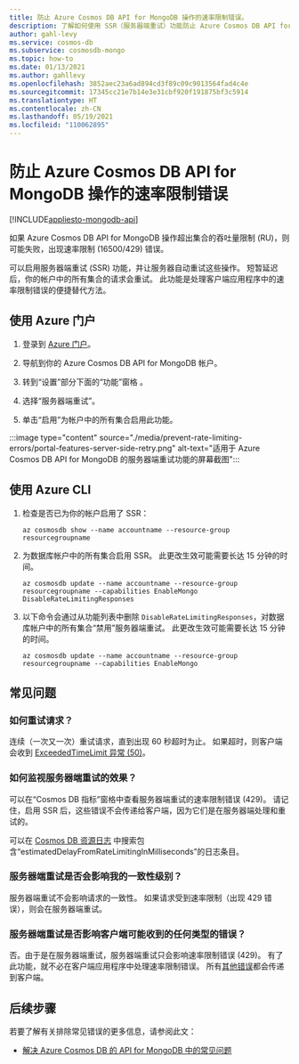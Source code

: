 ```yaml
---
title: 防止 Azure Cosmos DB API for MongoDB 操作的速率限制错误。
description: 了解如何使用 SSR（服务器端重试）功能防止 Azure Cosmos DB API for MongoDB 操作遇到速率限制错误。
author: gahl-levy
ms.service: cosmos-db
ms.subservice: cosmosdb-mongo
ms.topic: how-to
ms.date: 01/13/2021
ms.author: gahllevy
ms.openlocfilehash: 3852aec23a6ad894cd3f89c09c9013564fad4c4e
ms.sourcegitcommit: 17345cc21e7b14e3e31cbf920f191875bf3c5914
ms.translationtype: HT
ms.contentlocale: zh-CN
ms.lasthandoff: 05/19/2021
ms.locfileid: "110062895"
---
```

# <a name="prevent-rate-limiting-errors-for-azure-cosmos-db-api-for-mongodb-operations"></a>防止 Azure Cosmos DB API for MongoDB 操作的速率限制错误
[!INCLUDE[appliesto-mongodb-api](includes/appliesto-mongodb-api.md)]

如果 Azure Cosmos DB API for MongoDB 操作超出集合的吞吐量限制 (RU)，则可能失败，出现速率限制 (16500/429) 错误。 

可以启用服务器端重试 (SSR) 功能，并让服务器自动重试这些操作。 短暂延迟后，你的帐户中的所有集合的请求会重试。 此功能是处理客户端应用程序中的速率限制错误的便捷替代方法。

## <a name="use-the-azure-portal"></a>使用 Azure 门户

1. 登录到 [Azure 门户](https://portal.azure.com/)。

1. 导航到你的 Azure Cosmos DB API for MongoDB 帐户。

1. 转到“设置”部分下面的“功能”窗格 。

1. 选择“服务器端重试”。

1. 单击“启用”为帐户中的所有集合启用此功能。

:::image type="content" source="./media/prevent-rate-limiting-errors/portal-features-server-side-retry.png" alt-text="适用于 Azure Cosmos DB API for MongoDB 的服务器端重试功能的屏幕截图":::

## <a name="use-the-azure-cli"></a>使用 Azure CLI

1. 检查是否已为你的帐户启用了 SSR：

   ```azurecli-interactive
   az cosmosdb show --name accountname --resource-group resourcegroupname
   ```

1. 为数据库帐户中的所有集合启用 SSR。 此更改生效可能需要长达 15 分钟的时间。

   ```azurecli-interactive
   az cosmosdb update --name accountname --resource-group resourcegroupname --capabilities EnableMongo DisableRateLimitingResponses
   ```

1. 以下命令会通过从功能列表中删除 `DisableRateLimitingResponses`，对数据库帐户中的所有集合“禁用”服务器端重试。 此更改生效可能需要长达 15 分钟的时间。

   ```azurecli-interactive
   az cosmosdb update --name accountname --resource-group resourcegroupname --capabilities EnableMongo
   ```

## <a name="frequently-asked-questions"></a>常见问题

### <a name="how-are-requests-retried"></a>如何重试请求？

连续（一次又一次）重试请求，直到出现 60 秒超时为止。 如果超时，则客户端会收到 [ExceededTimeLimit 异常 (50)](mongodb-troubleshoot.md)。

### <a name="how-can-i-monitor-the-effects-of-a-server-side-retry"></a>如何监视服务器端重试的效果？

可以在“Cosmos DB 指标”窗格中查看服务器端重试的速率限制错误 (429)。 请记住，启用 SSR 后，这些错误不会传递给客户端，因为它们是在服务器端处理和重试的。

可以在 [Cosmos DB 资源日志](cosmosdb-monitor-resource-logs.md) 中搜索包含“estimatedDelayFromRateLimitingInMilliseconds”的日志条目。

### <a name="will-server-side-retry-affect-my-consistency-level"></a>服务器端重试是否会影响我的一致性级别？

服务器端重试不会影响请求的一致性。 如果请求受到速率限制（出现 429 错误），则会在服务器端重试。

### <a name="does-server-side-retry-affect-any-type-of-error-that-my-client-might-receive"></a>服务器端重试是否影响客户端可能收到的任何类型的错误？

否。由于是在服务器端重试，服务器端重试只会影响速率限制错误 (429)。 有了此功能，就不必在客户端应用程序中处理速率限制错误。 所有[其他错误](mongodb-troubleshoot.md)都会传递到客户端。

## <a name="next-steps"></a>后续步骤

若要了解有关排除常见错误的更多信息，请参阅此文：

* [解决 Azure Cosmos DB 的 API for MongoDB 中的常见问题](mongodb-troubleshoot.md)
